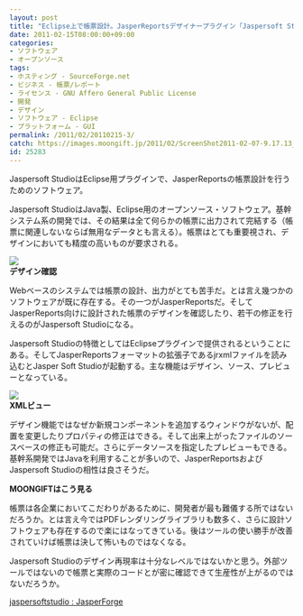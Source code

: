 ```yaml
---
layout: post
title: "Eclipse上で帳票設計。JasperReportsデザイナープラグイン「Jaspersoft Studio」"
date: 2011-02-15T08:00:00+09:00
categories:
- ソフトウェア
- オープンソース
tags: 
- ホスティング - SourceForge.net
- ビジネス - 帳票/レポート
- ライセンス - GNU Affero General Public License
- 開発
- デザイン
- ソフトウェア - Eclipse
- プラットフォーム - GUI
permalink: /2011/02/20110215-3/
catch: https://images.moongift.jp/2011/02/ScreenShot2011-02-07-9.17.13_thumb.png
id: 25283
---
```

Jaspersoft StudioはEclipse用プラグインで、JasperReportsの帳票設計を行うためのソフトウェア。

  

Jaspersoft StudioはJava製、Eclipse用のオープンソース・ソフトウェア。基幹システム系の開発では、その結果は全て何らかの帳票に出力されて完結する（帳票に関連しないならば無用なデータとも言える）。帳票はとても重要視され、デザインにおいても精度の高いものが要求される。

  

![](https://images.moongift.jp/2011/02/ScreenShot2011-02-07-9.17.19_thumb.png)  
**デザイン確認**

  

Webベースのシステムでは帳票の設計、出力がとても苦手だ。とは言え幾つかのソフトウェアが既に存在する。その一つがJasperReportsだ。そしてJasperReports向けに設計された帳票のデザインを確認したり、若干の修正を行えるのがJaspersoft Studioになる。

  
<!--more-->  

Jaspersoft Studioの特徴としてはEclipseプラグインで提供されるということにある。そしてJasperReportsフォーマットの拡張子であるjrxmlファイルを読み込むとJasper Soft Studioが起動する。主な機能はデザイン、ソース、プレビューとなっている。

  

![](https://images.moongift.jp/2011/02/ScreenShot2011-02-07-9.17.13_thumb.png)  
**XMLビュー**

  

デザイン機能ではなぜか新規コンポーネントを追加するウィンドウがないが、配置を変更したりプロパティの修正はできる。そして出来上がったファイルのソースベースの修正も可能だ。さらにデータソースを指定したプレビューもできる。基幹系開発ではJavaを利用することが多いので、JasperReportsおよびJaspersoft Studioの相性は良さそうだ。

  
  
  

**MOONGIFTはこう見る**

  

帳票は各企業においてこだわりがあるために、開発者が最も難儀する所ではないだろうか。とは言え今ではPDFレンダリングライブラリも数多く、さらに設計ソフトウェアも存在するので楽にはなってきている。後はツールの使い勝手が改善されていけば帳票は決して怖いものではなくなる。

  

Jaspersoft Studioのデザイン再現率は十分なレベルではないかと思う。外部ツールではないので帳票と実際のコードとが密に確認できて生産性が上がるのではないだろうか。

  

[jaspersoftstudio : JasperForge](http://jasperforge.org/projects/jaspersoftstudio)

